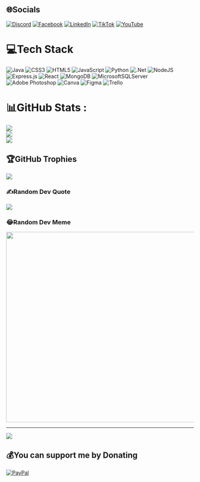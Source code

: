 
## 🌐Socials
[![Discord](https://img.shields.io/badge/Discord-%237289DA.svg?logo=discord&logoColor=white)](htttps://discord.gg/1030871259434733698) [![Facebook](https://img.shields.io/badge/Facebook-%231877F2.svg?logo=Facebook&logoColor=white)](https://www.facebook.com/hainam.pham.3591) [![LinkedIn](https://img.shields.io/badge/LinkedIn-%230077B5.svg?logo=linkedin&logoColor=white)](https://www.linkedin.com/in/nam-ph%E1%BA%A1m-3847b8218/) [![TikTok](https://img.shields.io/badge/TikTok-%23000000.svg?logo=TikTok&logoColor=white)](https://tiktok.com/@@phammhaiinamm) [![YouTube](https://img.shields.io/badge/YouTube-%23FF0000.svg?logo=YouTube&logoColor=white)](https://youtube.com/c/UCzExdVKmVOHgr-gzwsin9Gg) 

# 💻Tech Stack
![Java](https://img.shields.io/badge/java-%23ED8B00.svg?style=plastic&logo=java&logoColor=white) ![CSS3](https://img.shields.io/badge/css3-%231572B6.svg?style=plastic&logo=css3&logoColor=white) ![HTML5](https://img.shields.io/badge/html5-%23E34F26.svg?style=plastic&logo=html5&logoColor=white) ![JavaScript](https://img.shields.io/badge/javascript-%23323330.svg?style=plastic&logo=javascript&logoColor=%23F7DF1E) ![Python](https://img.shields.io/badge/python-3670A0?style=plastic&logo=python&logoColor=ffdd54) ![.Net](https://img.shields.io/badge/.NET-5C2D91?style=plastic&logo=.net&logoColor=white) ![NodeJS](https://img.shields.io/badge/node.js-6DA55F?style=plastic&logo=node.js&logoColor=white) ![Express.js](https://img.shields.io/badge/express.js-%23404d59.svg?style=plastic&logo=express&logoColor=%2361DAFB) ![React](https://img.shields.io/badge/react-%2320232a.svg?style=plastic&logo=react&logoColor=%2361DAFB) ![MongoDB](https://img.shields.io/badge/MongoDB-%234ea94b.svg?style=plastic&logo=mongodb&logoColor=white) ![MicrosoftSQLServer](https://img.shields.io/badge/Microsoft%20SQL%20Sever-CC2927?style=plastic&logo=microsoft%20sql%20server&logoColor=white) ![Adobe Photoshop](https://img.shields.io/badge/adobephotoshop-%2331A8FF.svg?style=plastic&logo=adobephotoshop&logoColor=white) ![Canva](https://img.shields.io/badge/Canva-%2300C4CC.svg?style=plastic&logo=Canva&logoColor=white) 	![Figma](https://img.shields.io/badge/figma-%23F24E1E.svg?style=plastic&logo=figma&logoColor=white) ![Trello](https://img.shields.io/badge/Trello-%23026AA7.svg?style=plastic&logo=Trello&logoColor=white)
# 📊GitHub Stats :
![](https://github-readme-stats.vercel.app/api?username=HaiNam1408&theme=tokyonight&hide_border=true&include_all_commits=true&count_private=false)<br/>
![](https://github-readme-streak-stats.herokuapp.com/?user=HaiNam1408&theme=tokyonight&hide_border=true)<br/>
![](https://github-readme-stats.vercel.app/api/top-langs/?username=HaiNam1408&theme=tokyonight&hide_border=true&include_all_commits=true&count_private=false&layout=compact)

## 🏆GitHub Trophies
![](https://github-trophies.vercel.app/?username=HaiNam1408&theme=tokyonight&no-frame=true&no-bg=true&margin-w=4)

### ✍️Random Dev Quote
![](https://quotes-github-readme.vercel.app/api?type=horizontal&theme=tokyonight)

### 😂Random Dev Meme
<img src="https://random-memer.herokuapp.com/" width="512px"/>

---
[![](https://visitcount.itsvg.in/api?id=HaiNam1408&icon=2&color=0)](https://visitcount.itsvg.in)

  ## 💰You can support me by Donating
  [![PayPal](https://img.shields.io/badge/PayPal-00457C?style=for-the-badge&logo=paypal&logoColor=white)](https://paypal.me/haiinamm) 

  <!-- Proudly created with GPRM ( https://gprm.itsvg.in ) -->
  

